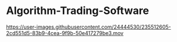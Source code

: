 # Algorithm-Trading-Software






https://user-images.githubusercontent.com/24444530/235512605-2cd551d5-83b9-4cea-9f9b-50e417279be3.mov

